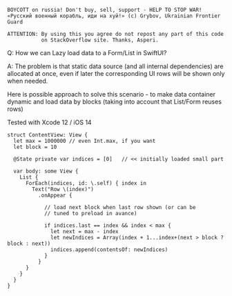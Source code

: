 ```
BOYCOTT on russia! Don't buy, sell, support - HELP TO STOP WAR!
«Русский военный корабль, иди на хуй!» (c) Grybov, Ukrainian Frontier Guard

ATTENTION: By using this you agree do not repost any part of this code
           on StackOverflow site. Thanks, Asperi.
```

Q: How we can Lazy load data to a Form/List in SwiftUI?

A: The problem is that static data source (and all internal dependencies) are allocated at once, even if later the corresponding UI rows will be shown only when needed.

Here is possible approach to solve this scenario - to make data container dynamic and load data by blocks (taking into account that List/Form reuses rows)

Tested with Xcode 12 / iOS 14

```
struct ContentView: View {
  let max = 1000000 // even Int.max, if you want
  let block = 10

  @State private var indices = [0]   // << initially loaded small part

  var body: some View {
    List {
      ForEach(indices, id: \.self) { index in
        Text("Row \(index)")
          .onAppear {

            // load next block when last row shown (or can be 
            // tuned to preload in avance)

            if indices.last == index && index < max {
              let next = max - index
              let newIndices = Array(index + 1...index+(next > block ? block : next))
              indices.append(contentsOf: newIndices)
            }
          }
      }
    }
  }
}
``` 
